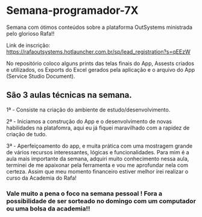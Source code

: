 # Semana-programador-7X

Semana com ótimos conteúdos sobre a plataforma OutSystems ministrada pelo glorioso Rafa!!

Link de inscrição: https://rafaoutsystems.hotlauncher.com.br/sp/lead_registration?s=qEEzW

No repositório coloco alguns prints das telas finais do App, Assests criados e utilizados, os Exports do Excel gerados pela aplicação e o arquivo do App (Service Studio Document).

## São 3 aulas técnicas na semana.

1ª - Consiste na criação do ambiente de estudo/desenvolvimento.

2ª - Iniciamos a construção do App e o desenvolvimento de novas habilidades na platafomra, aqui eu já fiquei maravilhado com a rapidez de criação de tudo.

3ª - Aperfeiçoamento do app, e muita prática com uma mostragem grande de vários recursos interessantes, lógicas e funcionalidades. Para mim é a aula mais importante da semana, adquiri muito conhecimento nessa aula, terminei de me apaixonar pela ferramenta e vou me aprofundar nela com certeza. Assim que meu momento financeiro estiver melhor irei realizar o curso da Academia do Rafa!

### Vale muito a pena o foco na semana pessoal ! Fora a possibilidade de ser sorteado no domingo com um computador ou uma bolsa da academia!! 